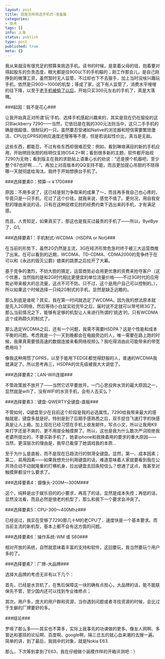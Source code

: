 ```yaml
---
layout: post
title: 我是怎样挑选手机的-准备篇
categories:
- 技术
tags: []
info: 上海
status: publish
type: post
published: true
meta: {}
---
```


我从来就没有很充足的预算来挑选手机。读书的时候，是拿着父母的钱，抱着要对得起股东的负责态度，眼光都是往900以下的手机瞄的；刚工作那会儿，是自己刚挣到的微薄工资，虽然暂时无人监管，不过却也下不去狠手，加上当时没啥兴趣玩手机，依然是只900～1000的机型；等成了家，这下有人监管了，消费水平嗖嗖的往下降，以至于[老手机被偷了以后](http://mooninsky.net/shanghai-shanghai-original)，开始只买300元左右的手机了，真是大落魄。
  
###起因：我不是花心###
  
让我开始真正对所谓‘玩’手机、选择手机感起兴趣来的，其实是现在仍在服役的这只Blackberry 7290——当然，它依旧是在我的300元法则当中，这只二手手机的确是很超值、很耐玩的一只。虽然要忍受诸如Native的浏览器和短信需要繁琐激活、CPU比GPRS的响应速度还慢等等不便，但是若说起性价比，真当是无敌。
  
这些东西，都能忍，不过有些东西却很难忍受：例如，看到琳琅满目的新的手机应用，开始明目张胆的标明仅支持OS4.2+啊；看到很多新的主题、软件都开始视7290为无物；看到版主在我的求助贴上语重心长的劝说：“还是换个机器吧，至少整个87也好啊……”。再加上对高版本的QQ支持不能，而且更加提心吊胆的不晓得哪一天就彻底给淘汰。我终于开始想换台手机了。
  
###选择要素0：预算-&lt;￥1700###
  
原因：不用多说了，这已经是努力争取来的成果了～，而且再多我自己也心疼的，毕竟只是一只手机，花过了这个价钱，就我来说，感觉不值了。更何况，用自我安慰的理由来说的话，只有在这种捉襟见肘的经费约束下选出来的手机，才有满足感。
  
而且，人贵知足，如果真买了，那这也是我买过最贵的手机了——所以，ByeBye了，G1。
  
###选择要素1：手机制式-WCDMA（HSDPA or Not)###
  
在当前的形势下，虽然2G仍然是主流，3G在经济形势危急时终于被三大运营商推了出来。在可以看到的近期，WCDMA、TD-CDMA、CDMA2000的竞争终于在可以和《永远的毁灭公爵》媲美的跳票之后拉开了大幕。
  
基于竞争的激烈，不妨大胆的猜定，运营商势必会用更优惠的资费来抢夺客户（这个优惠，当然指的是和2G时代相比更便宜的单位流量价格——不过3G时代的应用势必带来极大的总流量，这点不可不防。只不过，这个是用户自己可以控制的。），所以如果这个时候选择一只纯2G制式的手机，显然是缺乏远瞻的。
  
那么到底是谁呢？其实，我在第一时间就选定了WCDMA。因为我的想法原本就是先入2G网络，然后等待小白鼠实验完毕之后，届时说不定就可以带号转3G了。那么当前情况之下，能够有足够的机型让人来进行所谓的‘挑选’的，只有WCDMA这个成熟颇久的制式了。
  
那么选定WCDMA之后，还有一个问题，我需不需要HSDPA？这是个性能和成本平衡的问题。考虑我是一个一天到晚都会在电脑旁边的人，唯一需要在路上跑的时候，我果真需要很高速的数据连接来看网络视频么？我吃得消由此可能带来的带宽费用吗？
  
像我这种用惯了GPRS，以至于能用下EDGE都觉得舒服的人，普通的WCDMA我就满足了。所以思考再三，HSDPA的优先级被我大大调低了。
  
###选择要素2：LAN-Wifi连接###
  
不管政策放不放开了——当然它迟早要放开，一门心思投奔水货的最大原因之一，显然就是wifi了，没有WIFI的水货手机，会有人去买么？
  
###选择要素3：键盘-QWERTY全键盘-直板###
  
不管如何，Q键盘至少在目前这个阶段是我的必选属性。7290给我带来最大的感触就是，键盘多就是好。特别是到了后期手感熟悉之后，双手捉住飞速打字的快感真是让人上瘾。加上现在已经习惯在手机上收发邮件，写点小文，所以让我用K9来打字还是不爽的，更不用提全触摸屏了。所以，这也是我为什么数次严词拒绝我老婆所提出的，不要买新手机了，她拿iphone和我换着用的要求的重大原因——当然，更深层次的理由是，我早已看穿了她调戏我的本质…
  
至于为什么是直板，而不是现在日趋流行的侧滑全键盘。显然，第一、成本因素；第二、易用因素——如果我想充分利用键盘的话，难道意味着人家就要看到我在公共场合动不动就隆重的打横机身，拉出键盘去回条短信么？想通了这点，我甚至对触摸屏都没什么要求了。
  
###选择要素4：摄像头-200M～300M###
  
这个，纯粹是出于娱乐目的的小要求，再高了的话，显然是成本失控；再低的话，显然没法看，而且必然是很老的机型了，那么和我下一个要求会冲突了。
  
###选择要素5：CPU-300～400Mhz###
  
已经说过，我实在受够了7290那几十M的老CPU了，速度快是一个基本要求。而当前主流的新机型，基本上都不会有这方面的问题。
  
###选择要素6：操作系统-WM 或 S60###
  
相对开放的系统，自然就意味着丰富的支持和软件，这回要玩，我当然要玩个用户多的了。
  
###选择要素7：厂牌-大品牌###
  
选择大品牌的考虑无非有以下几个：
  
首先，已经是水货机了，在售后保障这一块的确有点担心，大品牌的话，能不能联保先不管，至少国内还可以找到专业维修点；
  
其次，用户多，庞大的用户群和资源，当你遇到问题或者寻找资源的时候，会比过于生僻的厂牌要好的多。
  
###结论###
  
罗嗦了那么多——其实也不算多，实际上我事先的功课做的更多。像友人网啊、多普达和塞班的论坛啊、百度啊、google啊，隔三岔五的就心血来潮的去搜一遍。简单的讲，到了最后，我挑中的对象，就是Nokia E63.
  
那么，下次等到拿到了E63，我在仔细做个装模作样的开箱评测吧：）

